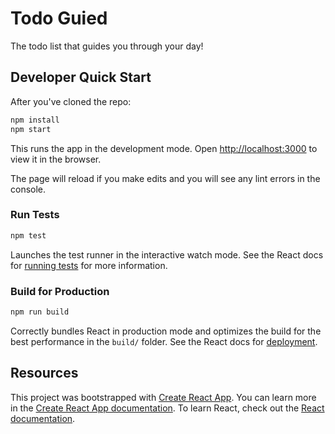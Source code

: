 # Todo Guied

The todo list that guides you through your day!

## Developer Quick Start

After you've cloned the repo:

```bash
npm install
npm start
```

This runs the app in the development mode. Open [http://localhost:3000](http://localhost:3000) to view it in the browser.

The page will reload if you make edits and you will see any lint errors in the console.

### Run Tests

```bash
npm test
```

Launches the test runner in the interactive watch mode. See the React docs for [running tests](https://facebook.github.io/create-react-app/docs/running-tests) for more information.

### Build for Production

```bash
npm run build
```

Correctly bundles React in production mode and optimizes the build for the best performance in the `build/` folder. See the React docs for [deployment](https://facebook.github.io/create-react-app/docs/deployment).

## Resources

This project was bootstrapped with [Create React App](https://github.com/facebook/create-react-app). You can learn more in the [Create React App documentation](https://facebook.github.io/create-react-app/docs/getting-started). To learn React, check out the [React documentation](https://reactjs.org/).
